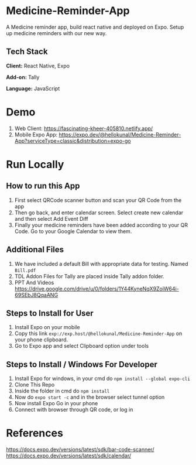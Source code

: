 # Medicine-Reminder-App

A Medicine reminder app, build react native and deployed on Expo. Setup up medicine reminders with our new way.

## Tech Stack

**Client:** React Native, Expo

**Add-on:** Tally

**Language:** JavaScript
  
# Demo
1. Web Client: https://fascinating-kheer-405810.netlify.app/
2. Mobile Expo App: https://expo.dev/@hellokunal/Medicine-Reminder-App?serviceType=classic&distribution=expo-go

# Run Locally

## How to run this App
1. First select QRCode scanner button and scan your QR Code from the app
2. Then go back, and enter calendar screen. Select create new calendar and then select Add Event Diff
3. Finally your medicine reminders have been added according to your QR Code. Go to your Google Calendar to view them.

## Additional Files
1. We have included a default Bill with appropriate data for testing. Named ```Bill.pdf```
2. TDL Addon Files for Tally are placed inside Tally addon folder.
3. PPT And Videos https://drive.google.com/drive/u/0/folders/1Y44KyneNqX9ZoiW64i-69SEbJ8QqaANG

## Steps to Install for User
1. Install Expo on your mobile
2. Copy this link ```exp://exp.host/@hellokunal/Medicine-Reminder-App``` on your phone clipboard.
3. Go to Expo app and select Clipboard option under tools

## Steps to Install / Windows For Developer
1. Install Expo for windows, in your cmd do ```npm install --global expo-cli```
2. Clone This Repo
3. Inside the folder in cmd do ```npm install```
4. Now do ```expo start -c``` and in the browser select tunnel option
5. Now install Expo Go in your phone
6. Connect with browser through QR code, or log in

# References
https://docs.expo.dev/versions/latest/sdk/bar-code-scanner/
https://docs.expo.dev/versions/latest/sdk/calendar/
